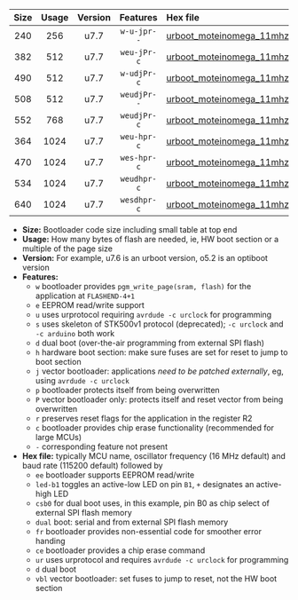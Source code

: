 |Size|Usage|Version|Features|Hex file|
|:-:|:-:|:-:|:-:|:--|
|240|256|u7.7|`w-u-jpr--`|[urboot_moteinomega_11mhz0592_38400bps_led+d7_ur_vbl.hex](https://raw.githubusercontent.com/stefanrueger/urboot.hex/main/boards/moteinomega/fcpu_11mhz0592/38400_bps/urboot_moteinomega_11mhz0592_38400bps_led+d7_ur_vbl.hex)|
|382|512|u7.7|`weu-jPr-c`|[urboot_moteinomega_11mhz0592_38400bps_ee_led+d7_fr_ce_ur_vbl.hex](https://raw.githubusercontent.com/stefanrueger/urboot.hex/main/boards/moteinomega/fcpu_11mhz0592/38400_bps/urboot_moteinomega_11mhz0592_38400bps_ee_led+d7_fr_ce_ur_vbl.hex)|
|490|512|u7.7|`w-udjPr-c`|[urboot_moteinomega_11mhz0592_38400bps_led+d7_csc7_dual_fr_ce_ur_vbl.hex](https://raw.githubusercontent.com/stefanrueger/urboot.hex/main/boards/moteinomega/fcpu_11mhz0592/38400_bps/urboot_moteinomega_11mhz0592_38400bps_led+d7_csc7_dual_fr_ce_ur_vbl.hex)|
|508|512|u7.7|`weudjPr--`|[urboot_moteinomega_11mhz0592_38400bps_ee_led+d7_csc7_dual_fr_ur_vbl.hex](https://raw.githubusercontent.com/stefanrueger/urboot.hex/main/boards/moteinomega/fcpu_11mhz0592/38400_bps/urboot_moteinomega_11mhz0592_38400bps_ee_led+d7_csc7_dual_fr_ur_vbl.hex)|
|552|768|u7.7|`weudjPr-c`|[urboot_moteinomega_11mhz0592_38400bps_ee_led+d7_csc7_dual_fr_ce_ur_vbl.hex](https://raw.githubusercontent.com/stefanrueger/urboot.hex/main/boards/moteinomega/fcpu_11mhz0592/38400_bps/urboot_moteinomega_11mhz0592_38400bps_ee_led+d7_csc7_dual_fr_ce_ur_vbl.hex)|
|364|1024|u7.7|`weu-hpr-c`|[urboot_moteinomega_11mhz0592_38400bps_ee_led+d7_fr_ce_ur.hex](https://raw.githubusercontent.com/stefanrueger/urboot.hex/main/boards/moteinomega/fcpu_11mhz0592/38400_bps/urboot_moteinomega_11mhz0592_38400bps_ee_led+d7_fr_ce_ur.hex)|
|470|1024|u7.7|`wes-hpr-c`|[urboot_moteinomega_11mhz0592_38400bps_ee_led+d7_fr_ce.hex](https://raw.githubusercontent.com/stefanrueger/urboot.hex/main/boards/moteinomega/fcpu_11mhz0592/38400_bps/urboot_moteinomega_11mhz0592_38400bps_ee_led+d7_fr_ce.hex)|
|534|1024|u7.7|`weudhpr-c`|[urboot_moteinomega_11mhz0592_38400bps_ee_led+d7_csc7_dual_fr_ce_ur.hex](https://raw.githubusercontent.com/stefanrueger/urboot.hex/main/boards/moteinomega/fcpu_11mhz0592/38400_bps/urboot_moteinomega_11mhz0592_38400bps_ee_led+d7_csc7_dual_fr_ce_ur.hex)|
|640|1024|u7.7|`wesdhpr-c`|[urboot_moteinomega_11mhz0592_38400bps_ee_led+d7_csc7_dual_fr_ce.hex](https://raw.githubusercontent.com/stefanrueger/urboot.hex/main/boards/moteinomega/fcpu_11mhz0592/38400_bps/urboot_moteinomega_11mhz0592_38400bps_ee_led+d7_csc7_dual_fr_ce.hex)|

- **Size:** Bootloader code size including small table at top end
- **Usage:** How many bytes of flash are needed, ie, HW boot section or a multiple of the page size
- **Version:** For example, u7.6 is an urboot version, o5.2 is an optiboot version
- **Features:**
  + `w` bootloader provides `pgm_write_page(sram, flash)` for the application at `FLASHEND-4+1`
  + `e` EEPROM read/write support
  + `u` uses urprotocol requiring `avrdude -c urclock` for programming
  + `s` uses skeleton of STK500v1 protocol (deprecated); `-c urclock` and `-c arduino` both work
  + `d` dual boot (over-the-air programming from external SPI flash)
  + `h` hardware boot section: make sure fuses are set for reset to jump to boot section
  + `j` vector bootloader: applications *need to be patched externally*, eg, using `avrdude -c urclock`
  + `p` bootloader protects itself from being overwritten
  + `P` vector bootloader only: protects itself and reset vector from being overwritten
  + `r` preserves reset flags for the application in the register R2
  + `c` bootloader provides chip erase functionality (recommended for large MCUs)
  + `-` corresponding feature not present
- **Hex file:** typically MCU name, oscillator frequency (16 MHz default) and baud rate (115200 default) followed by
  + `ee` bootloader supports EEPROM read/write
  + `led-b1` toggles an active-low LED on pin `B1`, `+` designates an active-high LED
  + `csb0` for dual boot uses, in this example, pin B0 as chip select of external SPI flash memory
  + `dual` boot: serial and from external SPI flash memory
  + `fr` bootloader provides non-essential code for smoother error handing
  + `ce` bootloader provides a chip erase command
  + `ur` uses urprotocol and requires `avrdude -c urclock` for programming
  + `d` dual boot
  + `vbl` vector bootloader: set fuses to jump to reset, not the HW boot section
